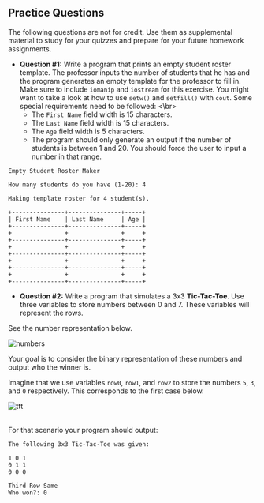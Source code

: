 ## Practice Questions
The following questions are not for credit. Use them as supplemental material to study for your quizzes and prepare for your future homework assignments.

* **Question #1:** Write a program that prints an empty student roster template. The professor inputs the number of students that he has and the program generates an empty template for the professor to fill in. Make sure to include `iomanip` and `iostream` for this exercise. You might want to take a look at how to use `setw()` and `setfill()` with `cout`. Some special requirements need to be followed: <\br>
  * The `First Name` field width is 15 characters.
  * The `Last Name` field width is 15 characters.
  * The `Age` field width is 5 characters.
  * The program should only generate an output if the number of students is between 1 and 20. You should force the user to input a number in that range.

```
Empty Student Roster Maker

How many students do you have (1-20): 4

Making template roster for 4 student(s).

+---------------+---------------+-----+
| First Name    | Last Name     | Age |
+---------------+---------------+-----+
+               +               +     +
+---------------+---------------+-----+
+               +               +     +
+---------------+---------------+-----+
+               +               +     +
+---------------+---------------+-----+
+               +               +     +
+---------------+---------------+-----+
```

* **Question #2:** Write a program that simulates a 3x3 **Tic-Tac-Toe**. Use three variables to store numbers between 0 and 7. These variables will represent the rows.

See the number representation below.

![numbers](https://github.com/xaviermerino/ECE1552/blob/master/Practice/numbers.png?raw=true)

Your goal is to consider the binary representation of these numbers and output who the winner is.

Imagine that we use variables `row0`, `row1`, and `row2` to store the numbers `5`, `3`, and `0` respectively. This corresponds to the first case below.

![ttt](https://github.com/xaviermerino/ECE1552/blob/master/Practice/tictactoe.png?raw=true)

</br>
For that scenario your program should output:

```
The following 3x3 Tic-Tac-Toe was given:

1 0 1
0 1 1
0 0 0

Third Row Same
Who won?: 0
```
